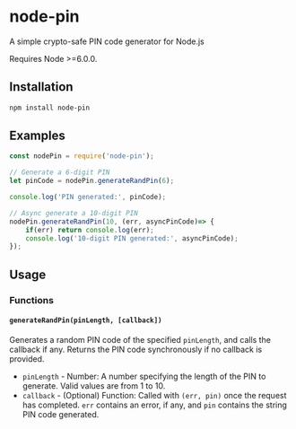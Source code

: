 # node-pin

A simple crypto-safe PIN code generator for Node.js

Requires Node >=6.0.0.

## Installation

```bash
npm install node-pin
```

## Examples

```js
const nodePin = require('node-pin');

// Generate a 6-digit PIN
let pinCode = nodePin.generateRandPin(6);

console.log('PIN generated:', pinCode);

// Async generate a 10-digit PIN
nodePin.generateRandPin(10, (err, asyncPinCode)=> {
    if(err) return console.log(err);
    console.log('10-digit PIN generated:', asyncPinCode);
});
```

## Usage

### Functions

#### `generateRandPin(pinLength, [callback])`

Generates a random PIN code of the specified `pinLength`, and calls the callback if any. Returns the PIN code synchronously if no callback is provided. 

* `pinLength` - Number: A number specifying the length of the PIN to generate. Valid values are from 1 to 10.
* `callback` - (Optional) Function: Called with `(err, pin)` once the request has completed. `err` contains an error, if any, and `pin` contains the string PIN code generated.


